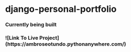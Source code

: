 # django-personal-portfolio
<h3> Currently being built <h3>
![Link To Live Project](https://ambroseotundo.pythonanywhere.com/)
